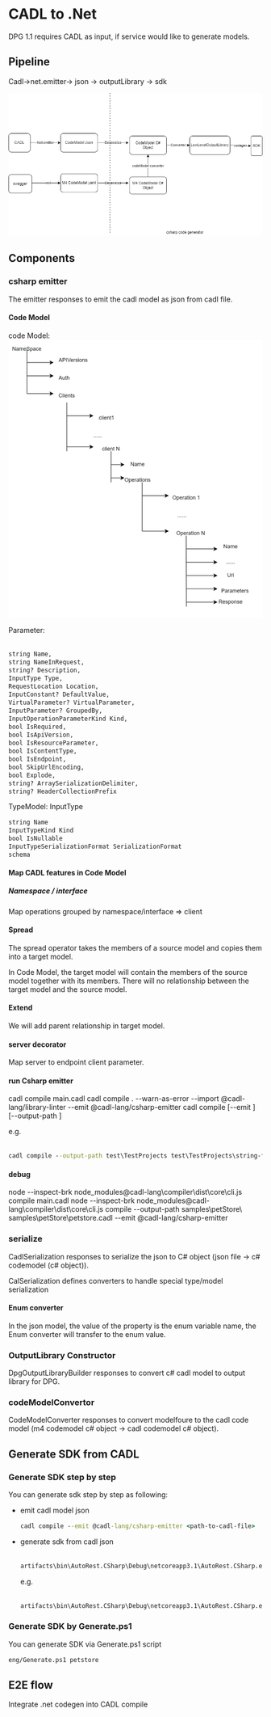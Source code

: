 # CADL to .Net

DPG 1.1 requires CADL as input, if service would like to generate models.
## Pipeline

Cadl->net.emitter-> json -> outputLibrary -> sdk

![E2E flow](flow.png)

## Components

### csharp emitter

The emitter responses to emit the cadl model as json from cadl file.

#### Code Model

code Model:
![Model](codemodel.png)

Parameter:

``` code

string Name,
string NameInRequest,
string? Description,
InputType Type,
RequestLocation Location,
InputConstant? DefaultValue,
VirtualParameter? VirtualParameter,
InputParameter? GroupedBy,
InputOperationParameterKind Kind,
bool IsRequired,
bool IsApiVersion,
bool IsResourceParameter,
bool IsContentType,
bool IsEndpoint,
bool SkipUrlEncoding,
bool Explode,
string? ArraySerializationDelimiter,
string? HeaderCollectionPrefix
```

TypeModel: InputType

```code
string Name
InputTypeKind Kind
bool IsNullable
InputTypeSerializationFormat SerializationFormat
schema
```

#### Map CADL features in Code Model

##### Namespace / interface

Map operations grouped by namespace/interface => client

#### Spread

The spread operator takes the members of a source model and copies them into a target model.

In Code Model, the target model will contain the members of the source model together with its members. There will no relationship between the target model and the source model.

#### Extend

We will add parent relationship in target model.

#### server decorator

Map server to endpoint client parameter.

#### run Csharp emitter

cadl compile main.cadl
cadl compile . --warn-as-error --import @cadl-lang/library-linter --emit @cadl-lang/csharp-emitter
cadl compile [--emit <csharp-emitter>] [--output-path <outputDirectory>] <cadl-file-path>

e.g.

```cmd

cadl compile --output-path test\TestProjects test\TestProjects\string-format.cadl --emit @cadl-lang/csharp-emitter
```


#### debug

node --inspect-brk node_modules\@cadl-lang\compiler\dist\core\cli.js compile main.cadl
node --inspect-brk node_modules\@cadl-lang\compiler\dist\core\cli.js compile --output-path samples\petStore\ samples\petStore\petstore.cadl --emit @cadl-lang/csharp-emitter

### serialize

CadlSerialization responses to serialize the json to C# object (json file -> c# codemodel (c# object)).

CalSerialization defines converters to handle special type/model serialization

#### Enum converter

In the json model, the value of the property is the enum variable name, the Enum converter will transfer to the enum value.

### OutputLibrary Constructor
DpgOutputLibraryBuilder responses to convert c# cadl model to output library for DPG.

### codeModelConvertor

CodeModelConverter responses to convert modelfoure to the cadl code model (m4 codemodel c# object -> cadl codemodel c# object).

## Generate SDK from CADL

### Generate SDK step by step
You can generate sdk step by step as following: 
- emit cadl model json
  
    ```cmd
    cadl compile --emit @cadl-lang/csharp-emitter <path-to-cadl-file>
    ```

- generate sdk from cadl json
  
  ```cmd

  artifacts\bin\AutoRest.CSharp\Debug\netcoreapp3.1\AutoRest.CSharp.exe --standalone <path-to-cadl-file-directory>
  ```

  e.g.

  ```cmd

  artifacts\bin\AutoRest.CSharp\Debug\netcoreapp3.1\AutoRest.CSharp.exe --standalone test\TestProjectsCadl\petstore
  ```

### Generate SDK by Generate.ps1

You can generate SDK via Generate.ps1 script

```cmd
eng/Generate.ps1 petstore
```

## E2E flow
Integrate .net codegen into CADL compile